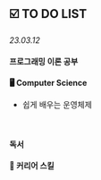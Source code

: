 ## ☑️ TO DO LIST
*23.03.12*
#### 프로그래밍 이론 공부
<strong>🖥️ Computer Science</strong>
  - 쉽게 배우는 운영체제

<br>

#### 독서
<strong>🔖 커리어 스킬</strong>